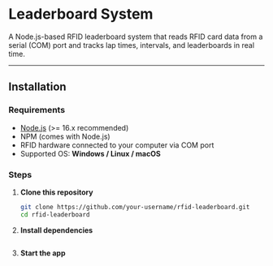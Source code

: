 # Leaderboard System

A Node.js-based RFID leaderboard system that reads RFID card data from a serial (COM) port and tracks lap times, intervals, and leaderboards in real time.

---

## Installation

### Requirements
- [Node.js](https://nodejs.org/) (>= 16.x recommended)  
- NPM (comes with Node.js)  
- RFID hardware connected to your computer via COM port  
- Supported OS: **Windows / Linux / macOS**

### Steps
1. **Clone this repository**
   ```bash
   git clone https://github.com/your-username/rfid-leaderboard.git
   cd rfid-leaderboard

2. **Install dependencies**
    ```npm install

3. **Start the app**
    ```npm start or npm run dev